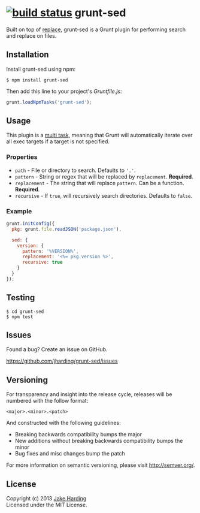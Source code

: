 [![build status](https://secure.travis-ci.org/jharding/grunt-sed.png?branch=master)](http://travis-ci.org/jharding/grunt-sed)
grunt-sed
=========

Built on top of [replace](replace), grunt-sed is a Grunt plugin for performing search and replace on files.

Installation
------------

Install grunt-sed using npm:

```
$ npm install grunt-sed
```

Then add this line to your project's *Gruntfile.js*:

```javascript
grunt.loadNpmTasks('grunt-sed');
```

Usage
-----

This plugin is a [multi task][types_of_tasks], meaning that Grunt will automatically iterate over all exec targets if a target is not specified.

[types_of_tasks]: https://github.com/gruntjs/grunt/blob/master/docs/types_of_tasks.md#multi-tasks

### Properties

* `path` - File or directory to search. Defaults to `'.'`.
* `pattern` -  String or regex that will be replaced by `replacement`. **Required**.
* `replacement` - The string that will replace `pattern`. Can be a function. **Required**.
* `recursive` - If `true`, will recursively search directories. Defaults to `false`.

### Example

```javascript
grunt.initConfig({
  pkg: grunt.file.readJSON('package.json'),

  sed: {
    version: {
      pattern: '%VERSION%',
      replacement: '<%= pkg.version %>',
      recursive: true 
    }
  }
});
```

Testing
-------

```
$ cd grunt-sed
$ npm test
```

Issues
------

Found a bug? Create an issue on GitHub.

https://github.com/jharding/grunt-sed/issues

Versioning
----------

For transparency and insight into the release cycle, releases will be numbered with the follow format:

`<major>.<minor>.<patch>`

And constructed with the following guidelines:

* Breaking backwards compatibility bumps the major
* New additions without breaking backwards compatibility bumps the minor
* Bug fixes and misc changes bump the patch

For more information on semantic versioning, please visit http://semver.org/.

License
-------

Copyright (c) 2013 [Jake Harding](http://thejakeharding.com)  
Licensed under the MIT License.

